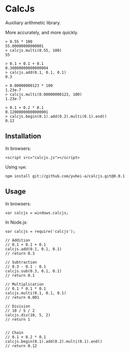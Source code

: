 CalcJs
==========

Auxiliary arithmetic library. 

More accurately, and more quickly.

```
> 0.55 * 100
55.00000000000001
> calcjs.multi(0.55, 100)
55

> 0.1 + 0.1 + 0.1
0.30000000000000004
> calcjs.add(0.1, 0.1, 0.1)
0.3

> 0.00000000123 * 100
1.23e-7
> calcjs.multi(0.00000000123, 100)
1.23e-7

> 0.1 + 0.2 * 0.1
0.12000000000000001
> calcjs.begin(0.1).add(0.2).multi(0.1).end()
0.12
```

## Installation
In browsers:
```
<script src="calcjs.js"></script>
```

Using `npm`:
```
npm install git://github.com/yuhei-a/calcjs.git@0.0.1
```

## Usage
In browsers:
```
var calcjs = windows.calcjs;
```

In Node.js:
```
var calcjs = require('calcjs');
```

```
// Addition
// 0.1 + 0.1 + 0.1
calcjs.add(0.1, 0.1, 0.1)
// return 0.3

// Subtraction
// 0.3 - 0.1 - 0.1
calcjs.sub(0.3, 0.1, 0.1)
// return 0.1

// Multiplication
// 0.1 * 0.1 * 0.1
calcjs.multi(0.1, 0.1, 0.1)
// return 0.001

// Division
// 10 / 5 / 2
calcjs.div(10, 5, 2)
// return 1


// Chain
// 0.1 + 0.2 * 0.1
calcjs.begin(0.1).add(0.2).multi(0.1).end()
// return 0.12
```
